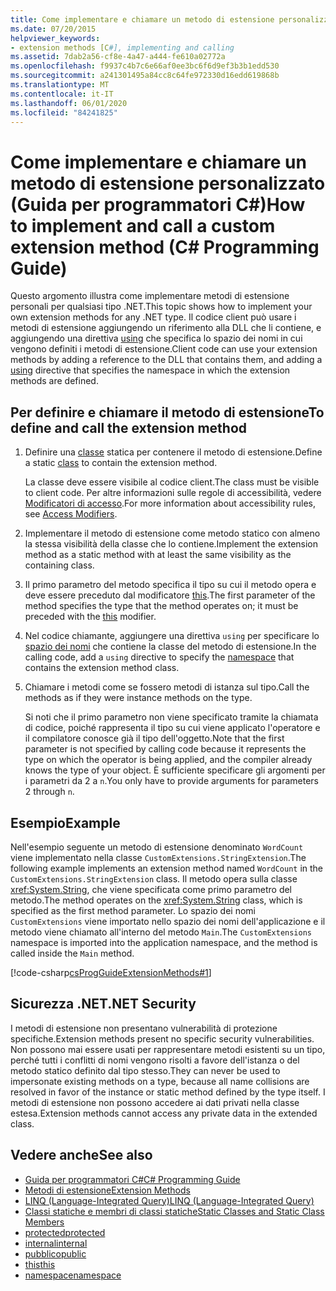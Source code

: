 ```yaml
---
title: Come implementare e chiamare un metodo di estensione personalizzato-Guida per programmatori C#
ms.date: 07/20/2015
helpviewer_keywords:
- extension methods [C#], implementing and calling
ms.assetid: 7dab2a56-cf8e-4a47-a444-fe610a02772a
ms.openlocfilehash: f9937c4b7c6e66af0ee3bc6f6d9ef3b3b1edd530
ms.sourcegitcommit: a241301495a84cc8c64fe972330d16edd619868b
ms.translationtype: MT
ms.contentlocale: it-IT
ms.lasthandoff: 06/01/2020
ms.locfileid: "84241825"
---
```

# <a name="how-to-implement-and-call-a-custom-extension-method-c-programming-guide"></a><span data-ttu-id="fda92-102">Come implementare e chiamare un metodo di estensione personalizzato (Guida per programmatori C#)</span><span class="sxs-lookup"><span data-stu-id="fda92-102">How to implement and call a custom extension method (C# Programming Guide)</span></span>
<span data-ttu-id="fda92-103">Questo argomento illustra come implementare metodi di estensione personali per qualsiasi tipo .NET.</span><span class="sxs-lookup"><span data-stu-id="fda92-103">This topic shows how to implement your own extension methods for any .NET type.</span></span> <span data-ttu-id="fda92-104">Il codice client può usare i metodi di estensione aggiungendo un riferimento alla DLL che li contiene, e aggiungendo una direttiva [using](../../language-reference/keywords/using-directive.md) che specifica lo spazio dei nomi in cui vengono definiti i metodi di estensione.</span><span class="sxs-lookup"><span data-stu-id="fda92-104">Client code can use your extension methods by adding a reference to the DLL that contains them, and adding a [using](../../language-reference/keywords/using-directive.md) directive that specifies the namespace in which the extension methods are defined.</span></span>  
  
## <a name="to-define-and-call-the-extension-method"></a><span data-ttu-id="fda92-105">Per definire e chiamare il metodo di estensione</span><span class="sxs-lookup"><span data-stu-id="fda92-105">To define and call the extension method</span></span>  
  
1. <span data-ttu-id="fda92-106">Definire una [classe](./static-classes-and-static-class-members.md) statica per contenere il metodo di estensione.</span><span class="sxs-lookup"><span data-stu-id="fda92-106">Define a static [class](./static-classes-and-static-class-members.md) to contain the extension method.</span></span>  
  
     <span data-ttu-id="fda92-107">La classe deve essere visibile al codice client.</span><span class="sxs-lookup"><span data-stu-id="fda92-107">The class must be visible to client code.</span></span> <span data-ttu-id="fda92-108">Per altre informazioni sulle regole di accessibilità, vedere [Modificatori di accesso](./access-modifiers.md).</span><span class="sxs-lookup"><span data-stu-id="fda92-108">For more information about accessibility rules, see [Access Modifiers](./access-modifiers.md).</span></span>  
  
2. <span data-ttu-id="fda92-109">Implementare il metodo di estensione come metodo statico con almeno la stessa visibilità della classe che lo contiene.</span><span class="sxs-lookup"><span data-stu-id="fda92-109">Implement the extension method as a static method with at least the same visibility as the containing class.</span></span>  
  
3. <span data-ttu-id="fda92-110">Il primo parametro del metodo specifica il tipo su cui il metodo opera e deve essere preceduto dal modificatore [this](../../language-reference/keywords/this.md).</span><span class="sxs-lookup"><span data-stu-id="fda92-110">The first parameter of the method specifies the type that the method operates on; it must be preceded with the [this](../../language-reference/keywords/this.md) modifier.</span></span>  
  
4. <span data-ttu-id="fda92-111">Nel codice chiamante, aggiungere una direttiva `using` per specificare lo [spazio dei nomi](../../language-reference/keywords/namespace.md) che contiene la classe del metodo di estensione.</span><span class="sxs-lookup"><span data-stu-id="fda92-111">In the calling code, add a `using` directive to specify the [namespace](../../language-reference/keywords/namespace.md) that contains the extension method class.</span></span>  
  
5. <span data-ttu-id="fda92-112">Chiamare i metodi come se fossero metodi di istanza sul tipo.</span><span class="sxs-lookup"><span data-stu-id="fda92-112">Call the methods as if they were instance methods on the type.</span></span>  
  
     <span data-ttu-id="fda92-113">Si noti che il primo parametro non viene specificato tramite la chiamata di codice, poiché rappresenta il tipo su cui viene applicato l'operatore e il compilatore conosce già il tipo dell'oggetto.</span><span class="sxs-lookup"><span data-stu-id="fda92-113">Note that the first parameter is not specified by calling code because it represents the type on which the operator is being applied, and the compiler already knows the type of your object.</span></span> <span data-ttu-id="fda92-114">È sufficiente specificare gli argomenti per i parametri da 2 a `n`.</span><span class="sxs-lookup"><span data-stu-id="fda92-114">You only have to provide arguments for parameters 2 through `n`.</span></span>  
  
## <a name="example"></a><span data-ttu-id="fda92-115">Esempio</span><span class="sxs-lookup"><span data-stu-id="fda92-115">Example</span></span>  
 <span data-ttu-id="fda92-116">Nell'esempio seguente un metodo di estensione denominato `WordCount` viene implementato nella classe `CustomExtensions.StringExtension`.</span><span class="sxs-lookup"><span data-stu-id="fda92-116">The following example implements an extension method named `WordCount` in the `CustomExtensions.StringExtension` class.</span></span> <span data-ttu-id="fda92-117">Il metodo opera sulla classe <xref:System.String>, che viene specificata come primo parametro del metodo.</span><span class="sxs-lookup"><span data-stu-id="fda92-117">The method operates on the <xref:System.String> class, which is specified as the first method parameter.</span></span> <span data-ttu-id="fda92-118">Lo spazio dei nomi `CustomExtensions` viene importato nello spazio dei nomi dell'applicazione e il metodo viene chiamato all'interno del metodo `Main`.</span><span class="sxs-lookup"><span data-stu-id="fda92-118">The `CustomExtensions` namespace is imported into the application namespace, and the method is called inside the `Main` method.</span></span>  
  
 [!code-csharp[csProgGuideExtensionMethods#1](~/samples/snippets/csharp/VS_Snippets_VBCSharp/csProgGuideExtensionMethods/cs/extensionmethods.cs#1)]  
  
## <a name="net-security"></a><span data-ttu-id="fda92-119">Sicurezza .NET</span><span class="sxs-lookup"><span data-stu-id="fda92-119">.NET Security</span></span>  
 <span data-ttu-id="fda92-120">I metodi di estensione non presentano vulnerabilità di protezione specifiche.</span><span class="sxs-lookup"><span data-stu-id="fda92-120">Extension methods present no specific security vulnerabilities.</span></span> <span data-ttu-id="fda92-121">Non possono mai essere usati per rappresentare metodi esistenti su un tipo, perché tutti i conflitti di nomi vengono risolti a favore dell'istanza o del metodo statico definito dal tipo stesso.</span><span class="sxs-lookup"><span data-stu-id="fda92-121">They can never be used to impersonate existing methods on a type, because all name collisions are resolved in favor of the instance or static method defined by the type itself.</span></span> <span data-ttu-id="fda92-122">I metodi di estensione non possono accedere ai dati privati nella classe estesa.</span><span class="sxs-lookup"><span data-stu-id="fda92-122">Extension methods cannot access any private data in the extended class.</span></span>  
  
## <a name="see-also"></a><span data-ttu-id="fda92-123">Vedere anche</span><span class="sxs-lookup"><span data-stu-id="fda92-123">See also</span></span>

- [<span data-ttu-id="fda92-124">Guida per programmatori C#</span><span class="sxs-lookup"><span data-stu-id="fda92-124">C# Programming Guide</span></span>](../index.md)
- [<span data-ttu-id="fda92-125">Metodi di estensione</span><span class="sxs-lookup"><span data-stu-id="fda92-125">Extension Methods</span></span>](./extension-methods.md)
- [<span data-ttu-id="fda92-126">LINQ (Language-Integrated Query)</span><span class="sxs-lookup"><span data-stu-id="fda92-126">LINQ (Language-Integrated Query)</span></span>](../../linq/linq-in-csharp.md)
- [<span data-ttu-id="fda92-127">Classi statiche e membri di classi statiche</span><span class="sxs-lookup"><span data-stu-id="fda92-127">Static Classes and Static Class Members</span></span>](./static-classes-and-static-class-members.md)
- [<span data-ttu-id="fda92-128">protected</span><span class="sxs-lookup"><span data-stu-id="fda92-128">protected</span></span>](../../language-reference/keywords/protected.md)
- [<span data-ttu-id="fda92-129">internal</span><span class="sxs-lookup"><span data-stu-id="fda92-129">internal</span></span>](../../language-reference/keywords/internal.md)
- [<span data-ttu-id="fda92-130">pubblico</span><span class="sxs-lookup"><span data-stu-id="fda92-130">public</span></span>](../../language-reference/keywords/public.md)
- [<span data-ttu-id="fda92-131">this</span><span class="sxs-lookup"><span data-stu-id="fda92-131">this</span></span>](../../language-reference/keywords/this.md)
- [<span data-ttu-id="fda92-132">namespace</span><span class="sxs-lookup"><span data-stu-id="fda92-132">namespace</span></span>](../../language-reference/keywords/namespace.md)
